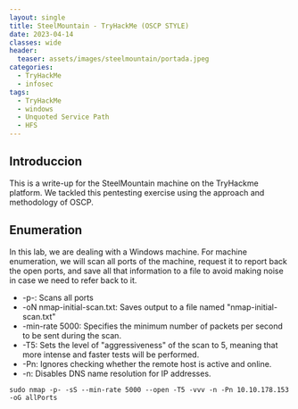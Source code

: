 ```yaml
---
layout: single
title: SteelMountain - TryHackMe (OSCP STYLE)
date: 2023-04-14
classes: wide
header:
  teaser: assets/images/steelmountain/portada.jpeg
categories:
  - TryHackMe
  - infosec
tags:
  - TryHackMe
  - windows
  - Unquoted Service Path
  - HFS
---
```


## Introduccion

This is a write-up for the SteelMountain machine on the TryHackme platform. We tackled this pentesting exercise using the approach and methodology of OSCP.

## Enumeration

In this lab, we are dealing with a Windows machine.
For machine enumeration, we will scan all ports of the machine, request it to report back the open ports, and save all that information to a file to avoid making noise in case we need to refer back to it.
- -p-: Scans all ports
-	-oN nmap-initial-scan.txt: Saves output to a file named "nmap-initial-scan.txt"
-	-min-rate 5000: Specifies the minimum number of packets per second to be sent during the scan.
-	-T5: Sets the level of "aggressiveness" of the scan to 5, meaning that more intense and faster tests will be performed.
-	-Pn: Ignores checking whether the remote host is active and online.
-	-n: Disables DNS name resolution for IP addresses.

```sudo nmap -p- -sS --min-rate 5000 --open -T5 -vvv -n -Pn 10.10.178.153 -oG allPorts```
